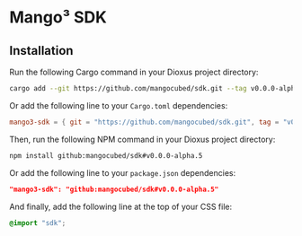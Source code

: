 # Mango³ SDK

## Installation

Run the following Cargo command in your Dioxus project directory:

```bash
cargo add --git https://github.com/mangocubed/sdk.git --tag v0.0.0-alpha.5
```

Or add the following line to your `Cargo.toml` dependencies:

```toml
mango3-sdk = { git = "https://github.com/mangocubed/sdk.git", tag = "v0.0.0-alpha.5" }
```

Then, run the following NPM command in your Dioxus project directory:

```bash
npm install github:mangocubed/sdk#v0.0.0-alpha.5
```

Or add the following line to your `package.json` dependencies:

```json
"mango3-sdk": "github:mangocubed/sdk#v0.0.0-alpha.5"
```

And finally, add the following line at the top of your CSS file:

```css
@import "sdk";
```

